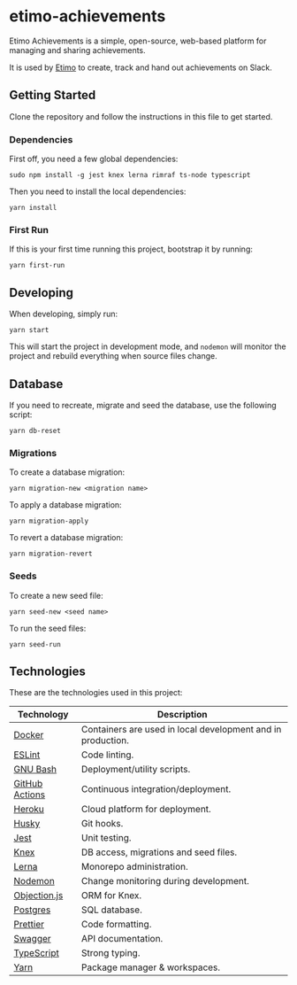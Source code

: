 # etimo-achievements

Etimo Achievements is a simple, open-source, web-based platform for managing and sharing achievements.

It is used by [Etimo](https://www.etimo.se) to create, track and hand out achievements on Slack.

## Getting Started

Clone the repository and follow the instructions in this file to get started.

### Dependencies

First off, you need a few global dependencies:

```
sudo npm install -g jest knex lerna rimraf ts-node typescript
```

Then you need to install the local dependencies:

```
yarn install
```

### First Run

If this is your first time running this project, bootstrap it by running:

```
yarn first-run
```

## Developing

When developing, simply run:

```
yarn start
```

This will start the project in development mode, and `nodemon` will monitor the project and rebuild everything when source files change.

## Database

If you need to recreate, migrate and seed the database, use the following script:

```
yarn db-reset
```

### Migrations

To create a database migration:

```
yarn migration-new <migration name>
```

To apply a database migration:

```
yarn migration-apply
```

To revert a database migration:

```
yarn migration-revert
```

### Seeds

To create a new seed file:

```
yarn seed-new <seed name>
```

To run the seed files:

```
yarn seed-run
```

## Technologies

These are the technologies used in this project:

| Technology                                            | Description                                                 |
| ----------------------------------------------------- | ----------------------------------------------------------- |
| [Docker](https://www.docker.com/)                     | Containers are used in local development and in production. |
| [ESLint](https://eslint.org/)                         | Code linting.                                               |
| [GNU Bash](https://www.gnu.org/software/bash/)        | Deployment/utility scripts.                                 |
| [GitHub Actions](https://github.com/features/actions) | Continuous integration/deployment.                          |
| [Heroku](https://www.heroku.com/)                     | Cloud platform for deployment.                              |
| [Husky](https://typicode.github.io/husky/)            | Git hooks.                                                  |
| [Jest](https://jestjs.io/)                            | Unit testing.                                               |
| [Knex](https://knexjs.org)                            | DB access, migrations and seed files.                       |
| [Lerna](https://lerna.js.org/)                        | Monorepo administration.                                    |
| [Nodemon](https://nodemon.io/)                        | Change monitoring during development.                       |
| [Objection.js](https://vincit.github.io/objection.js) | ORM for Knex.                                               |
| [Postgres](https://www.postgresql.org/)               | SQL database.                                               |
| [Prettier](https://prettier.io)                       | Code formatting.                                            |
| [Swagger](https://swagger.io/)                        | API documentation.                                          |
| [TypeScript](https://www.typescriptlang.org)          | Strong typing.                                              |
| [Yarn](https://yarnpkg.com/)                          | Package manager & workspaces.                               |

